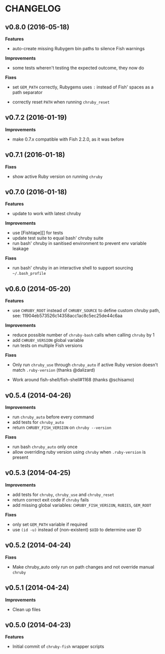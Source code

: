# CHANGELOG

## v0.8.0 (2016-05-18)

**Features**

- auto-create missing Rubygem bin paths to silence Fish warnings

**Improvements**

- some tests wheren't testing the expected outcome, they now do

**Fixes**

- set `GEM_PATH` correctly, Rubygems uses `:` instead of Fish' spaces as a path
  separator

- correctly reset `PATH` when running `chruby_reset`

## v0.7.2 (2016-01-19)

**Improvements**

- make 0.7.x compatible with Fish 2.2.0, as it was before

## v0.7.1 (2016-01-18)

**Fixes**

- show active Ruby version on running `chruby`

## v0.7.0 (2016-01-18)

**Features**

- update to work with latest chruby

**Improvements**

- use [Fishtape][] for tests
- update test suite to equal bash' chruby suite
- run bash' chruby in sanitised environment to prevent env variable leakage

**Fixes**

- run bash' chruby in an interactive shell to support sourcing `~/.bash_profile`

## v0.6.0 (2014-05-20)

**Features**

- use `CHRUBY_ROOT` instead of `CHRUBY_SOURCE` to define custom chruby path,
  see: 11904eb573526c14358acc1ac8c5ec25de44c6aa

**Improvements**

- reduce possible number of `chruby-bash` calls when calling `chruby` by 1
- add `CHRUBY_VERSION` global variable
- run tests on multiple Fish versions

**Fixes**

- Only run `chruby_use` through `chruby_auto` if active Ruby version doesn't
  match `.ruby-version` (thanks @dalizard)

- Work around fish-shell/fish-shell#1168 (thanks @schisamo)

## v0.5.4 (2014-04-26)

**Improvements**

- run `chruby_auto` before every command
- add tests for `chruby_auto`
- return `CHRUBY_FISH_VERSION` on `chruby --version`

**Fixes**

- run bash `chruby_auto` only once
- allow overriding ruby version using `chruby` when `.ruby-version` is present

## v0.5.3 (2014-04-25)

**Improvements**

- add tests for `chruby`, `chruby_use` and `chruby_reset`
- return correct exit code if `chruby` fails
- add missing global variables: `CHRUBY_FISH_VERSION`, `RUBIES`, `GEM_ROOT`

**Fixes**

- only set `GEM_PATH` variable if required
- use `(id -u)` instead of (non-existent) `$UID` to determine user ID

## v0.5.2 (2014-04-24)

**Fixes**

- Make chruby_auto only run on path changes and not override manual `chruby`

## v0.5.1 (2014-04-24)

**Improvements**

- Clean up files

## v0.5.0 (2014-04-23)

**Features**

- Initial commit of `chruby-fish` wrapper scripts

